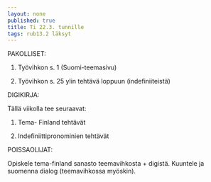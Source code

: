 ```yaml
---
layout: none
published: true
title: Ti 22.3. tunnille
tags: rub13.2 läksyt
---
```

PAKOLLISET:

1. Työvihkon s. 1 (Suomi-teemasivu)

2. Työvihkon s. 25 ylin tehtävä loppuun (indefiniiteistä)

DIGIKIRJA:

Tällä viikolla tee seuraavat:

1. Tema- Finland tehtävät

2. Indefiniittipronominien tehtävät 

POISSAOLIJAT:

Opiskele tema-finland sanasto teemavihkosta + digistä. Kuuntele ja suomenna dialog (teemavihkossa myöskin).
